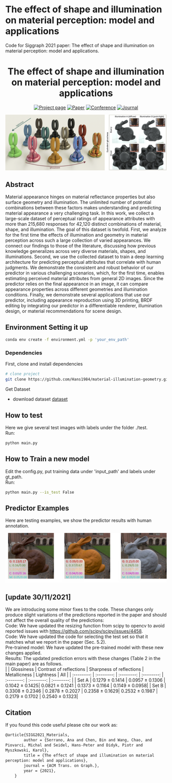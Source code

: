# The effect of shape and illumination on material perception: model and applications
Code for Siggraph 2021 paper: The effect of shape and illumination on material perception: model and applications.
<div align="center">  
  
# The effect of shape and illumination on material perception: model and applications  
[![Project page](https://img.shields.io/badge/-Project%20page-blue)](http://mig.mpi-inf.mpg.de/)
[![Paper](https://img.shields.io/badge/Paper-PDF-red)]()
[![Conference](https://img.shields.io/badge/SIGGRAPH-2021-green)]()
[![Journal](https://img.shields.io/badge/TOG-2021-green)]()

</div>

![alt text][teaser]

[teaser]: https://github.com/Hans1984/material-illumination-geometry/blob/main/images/teaser.png "Robots teaser"

## Abstract   
Material appearance hinges on material reflectance properties but also surface geometry and illumination. The unlimited number of potential combinations between these factors makes understanding and predicting material appearance a very challenging task. In this work, we collect a large-scale dataset of perceptual ratings of appearance attributes with more than 215,680 responses for 42,120 distinct combinations of material, shape, and illumination. The goal of this dataset is twofold. First, we analyze for the first time the effects of illumination and geometry in material perception across such a large collection of varied appearances. We connect our findings to those of the literature, discussing how previous knowledge generalizes across very diverse materials, shapes, and illuminations. Second, we use the collected dataset to train a deep learning architecture for predicting perceptual attributes that correlate with human judgments. We demonstrate the consistent and robust behavior of our predictor in various challenging scenarios, which, for the first time, enables estimating perceived material attributes from general 2D images. Since the predictor relies on the final appearance in an image, it can compare appearance properties across different geometries and illumination conditions. Finally, we demonstrate several applications that use our predictor, including appearance reproduction using 3D printing, BRDF editing by integrating our predictor in a differentiable renderer, illumination design, or material recommendations for scene design.

## Environment Setting it up   
```bash
conda env create -f environment.yml -p 'your_env_path'
```

### Dependencies
First, clone and install dependencies   
```bash
# clone project   
git clone https://github.com/Hans1984/material-illumination-geometry.git      
```

Get Dataset

- download dataset [dataset](http://mig.mpi-inf.mpg.de/)

## How to test
Here we give several test images with labels under the folder ./test. <br>
Run:
```bash
python main.py
```

## How to Train a new model
Edit the config.py, put training data under 'input_path' and labels under gt_path.  <br>
Run:
```bash
python main.py --is_test False
```
## Predictor Examples

Here are testing examples, we show the predictor results with human annotation.
<div align="center">  
<img src="images/results.png" >
</div>

## [update 30/11/2021]
We are introducing some minor fixes to the code. These changes only produce slight variations of the predictions reported in the paper and should not affect the overall quality of the predictions: <br>
Code: We have updated the resizing function from scipy to opencv to avoid reported issues with https://github.com/scipy/scipy/issues/4458. <br>
Code: We have updated the code for selecting the test set so that it matches what we report in the paper (Sec. 5.2). <br>
Pre-trained model: We have updated the pre-trained model with these new changes applied.<br>
Results: The updated prediction errors with these changes (Table 2 in the main paper) are as follows. <br>
|  | Glossiness | Contrast of reflections | Sharpness of reflections | Metallicness | Lightness | All |
| :--------: | :--------: | :--------: | :--------: | :--------: | :--------: | :--------: |
| Set A | 0.1279 	± 0.1414 | 0.0957 ± 0.1306 |	0.1042  ± 0.1425| 0.0821 ± 0.1241	| 0.1373 ± 0.1164 | 0.1149 ± 0.0958|
| Set B | 0.3308 	± 0.2346 | 0.2878 ± 0.2027 |	0.2358 ± 0.1629| 0.2532 ± 0.1987	| 0.2179 ± 0.1702 | 0.2540 ± 0.1323|


## Citation   
If you found this code useful please cite our work as:
```
@article{SIGG2021_Materials,
        author = {Serrano, Ana and Chen, Bin and Wang, Chao, and Piovarci, Michal and Seidel, Hans-Peter and Didyk, Piotr and Myszkowski, Karol},
        title = {The effect of shape and illumination on material perception: model and applications},
        journal = {ACM Trans. on Graph.},
        year = {2021},
    }
```   
